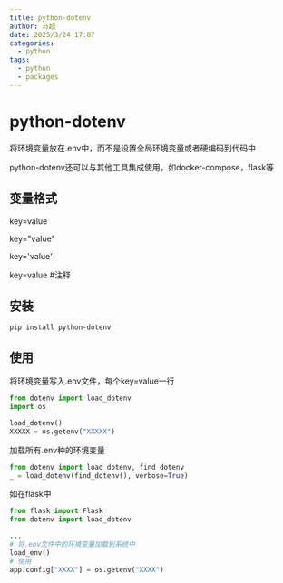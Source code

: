 ```yaml
---
title: python-dotenv
author: 马超
date: 2025/3/24 17:07
categories:
  - python
tags:
  - python
  - packages
---
```

# python-dotenv

将环境变量放在.env中，而不是设置全局环境变量或者硬编码到代码中

python-dotenv还可以与其他工具集成使用，如docker-compose，flask等

## 变量格式

key=value

key="value"

key='value'

key=value #注释

## 安装

```shell
pip install python-dotenv
```

## 使用

将环境变量写入.env文件，每个key=value一行

```python
from dotenv import load_dotenv
import os

load_dotenv()
XXXXX = os.getenv("XXXXX")
```

加载所有.env种的环境变量

```python
from dotenv import load_dotenv, find_dotenv
_ = load_dotenv(find_dotenv(), verbose=True) 
```





如在flask中

```python
from flask import Flask
from dotenv import load_dotenv

...
# 将.env文件中的环境变量加载到系统中
load_env()
# 使用
app.config["XXXX"] = os.getenv("XXXX")

```
